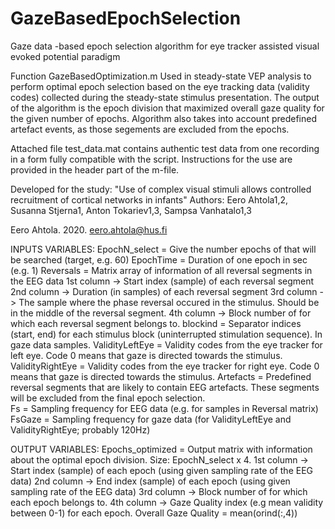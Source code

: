 # GazeBasedEpochSelection
Gaze data -based epoch selection algorithm for eye tracker assisted visual evoked potential paradigm

Function GazeBasedOptimization.m
Used in steady-state VEP analysis to perform optimal epoch selection based on the eye tracking data (validity codes) collected during the steady-state
stimulus presentation. The output of the algorithm is the epoch division that maximized overall gaze quality for the given number of epochs.
Algorithm also takes into account predefined artefact events, as those segements are excluded from the epochs.

Attached file test_data.mat contains authentic test data from one recording in a form fully compatible with the script. Instructions for the use are provided in the header part of the m-file. 

Developed for the study:
"Use of complex visual stimuli allows controlled recruitment of cortical networks in infants"
Authors: Eero Ahtola1,2, Susanna Stjerna1, Anton Tokariev1,3, Sampsa Vanhatalo1,3

Eero Ahtola. 2020.
eero.ahtola@hus.fi

INPUTS VARIABLES:
EpochN_select     = Give the number epochs of that will be searched (target, e.g. 60)
EpochTime         = Duration of one epoch in sec (e.g. 1)
Reversals         = Matrix array of information of all reversal segments in the EEG data 
                 1st column -> Start index (sample) of each reversal segment
                 2nd column -> Duration (in samples) of each reversal segment
                 3rd column -> The sample where the phase reversal occured in the stimulus. Should be in the middle of the reversal segment.
                  4th column -> Block number of for which each reversal segment belongs to.
blockind          = Separator indices (start, end) for each stimulus block (uninterrupted stimulation sequence). In gaze data samples. 
ValidityLeftEye   = Validity codes from the eye tracker for left eye. Code 0 means that gaze is directed towards the stimulus.
ValidityRightEye	= Validity codes from the eye tracker for right eye. Code 0 means that gaze is directed towards the stimulus.
Artefacts         = Predefined reversal segments that are likely to contain EEG artefacts. These segments will be excluded from the final epoch selection.  
Fs                = Sampling frequency for EEG data (e.g. for samples in Reversal matrix)
FsGaze            = Sampling frequency for gaze data (for ValidityLeftEye and ValidityRightEye; probably 120Hz)

OUTPUT VARIABLES:
Epochs_optimized = Output matrix with information about the optimal epoch division. Size: EpochN_select x 4.
                 1st column -> Start index (sample) of each epoch (using given sampling rate of the EEG data)
                 2nd column -> End index (sample) of each epoch (using given sampling rate of the EEG data)
                 3rd column -> Block number of for which each epoch belongs to.
                 4th column -> Gaze Quality index (e.g mean validity between 0-1) for each epoch. Overall Gaze Quality = mean(orind(:,4))  
